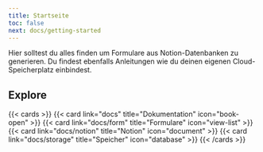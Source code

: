 ```yaml
---
title: Startseite
toc: false
next: docs/getting-started
---
```


Hier solltest du alles finden um Formulare aus Notion-Datenbanken zu generieren. Du findest ebenfalls Anleitungen wie du
deinen eigenen Cloud-Speicherplatz einbindest.

## Explore

{{< cards >}}
{{< card link="docs" title="Dokumentation" icon="book-open" >}}
{{< card link="docs/form" title="Formulare" icon="view-list" >}}
{{< card link="docs/notion" title="Notion" icon="document" >}}
{{< card link="docs/storage" title="Speicher" icon="database" >}}
{{< /cards >}}
